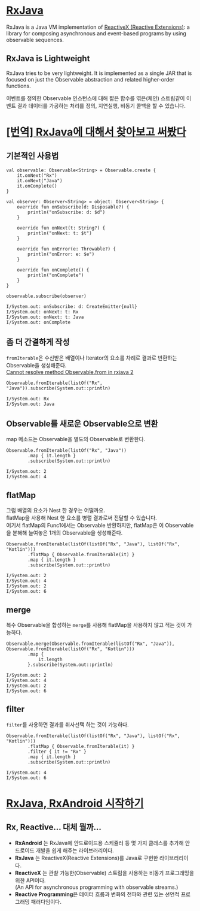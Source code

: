 # [RxJava](https://github.com/ReactiveX/RxJava/wiki)
RxJava is a Java VM implementation of [ReactiveX (Reactive Extensions)](https://reactivex.io/): a library for composing asynchronous and event-based programs by using observable sequences.

## RxJava is Lightweight
RxJava tries to be very lightweight. It is implemented as a single JAR that is focused on just the Observable abstraction and related higher-order functions.  
  
이벤트를 정의한 Observable 인스턴스에 대해 짧은 함수를 엮은(체인) 스트림같이 이벤트 결과 데이터를 가공하는 처리를 정의, 지연실행, 비동기 콜백을 할 수 있습니다.  

# [[번역] RxJava에 대해서 찾아보고 써봤다](https://pluu.github.io/blog/rx/2015/04/29/rxjava/)
## 기본적인 사용법
```
val observable: Observable<String> = Observable.create {
    it.onNext("Rx")
    it.onNext("Java")
    it.onComplete()
}

val observer: Observer<String> = object: Observer<String> {
    override fun onSubscribe(d: Disposable?) {
        println("onSubscribe: d: $d")
    }

    override fun onNext(t: String?) {
        println("onNext: t: $t")
    }

    override fun onError(e: Throwable?) {
        println("onError: e: $e")
    }

    override fun onComplete() {
        println("onComplete")
    }
}

observable.subscribe(observer)
```
```
I/System.out: onSubscribe: d: CreateEmitter{null}
I/System.out: onNext: t: Rx
I/System.out: onNext: t: Java
I/System.out: onComplete
```
## 좀 더 간결하게 작성
`fromIterable`은 수신받은 배열이나 Iterator의 요소를 차례로 결과로 반환하는 Observable을 생성해준다.  
[Cannot resolve method Observable.from in rxjava 2](https://github.com/ReactiveX/RxJava/wiki/What's-different-in-2.0)
```
Observable.fromIterable(listOf("Rx", "Java")).subscribe(System.out::println)
```
```
I/System.out: Rx
I/System.out: Java
```
## Observable를 새로운 Observable으로 변환
map 메소드는 Observable을 별도의 Observable로 변환한다.
```
Observable.fromIterable(listOf("Rx", "Java"))
        .map { it.length }
        .subscribe(System.out::println)
```
```
I/System.out: 2
I/System.out: 4
```
## flatMap
그럼 배열의 요소가 Nest 한 경우는 어떨까요.  
flatMap을 사용해 Nest 한 요소를 병렬 결과로써 전달할 수 있습니다.  
여기서 flatMap의 Func1에서는 Observable 반환하지만, flatMap은 이 Observable을 분해해 늘여놓은 1개의 Observable을 생성해준다.
```
Observable.fromIterable(listOf(listOf("Rx", "Java"), listOf("Rx", "Kotlin")))
        .flatMap { Observable.fromIterable(it) }
        .map { it.length }
        .subscribe(System.out::println)  
```
```
I/System.out: 2
I/System.out: 4
I/System.out: 2
I/System.out: 6
```
## merge
복수 Observable을 합성하는 `merge`를 사용해 flatMap을 사용하지 않고 적는 것이 가능하다.
```
Observable.merge(Observable.fromIterable(listOf("Rx", "Java")), Observable.fromIterable(listOf("Rx", "Kotlin")))
        .map {
            it.length
        }.subscribe(System.out::println)
```
```
I/System.out: 2
I/System.out: 4
I/System.out: 2
I/System.out: 6
```
## filter
`filter`를 사용하면 결과를 취사선택 하는 것이 가능하다.
```
Observable.fromIterable(listOf(listOf("Rx", "Java"), listOf("Rx", "Kotlin")))
        .flatMap { Observable.fromIterable(it) }
        .filter { it != "Rx" }
        .map { it.length }
        .subscribe(System.out::println)
```
```
I/System.out: 4
I/System.out: 6
```

# [RxJava, RxAndroid 시작하기](https://blog.yena.io/studynote/2020/10/11/Android-RxJava(1).html)

## Rx, Reactive… 대체 뭘까…
* **RxAndroid** 는 RxJava에 안드로이드용 스케쥴러 등 몇 가지 클래스를 추가해 안드로이드 개발을 쉽게 해주는 라이브러리이다.
* **RxJava** 는 ReactiveX(Reactive Extensions)를 Java로 구현한 라이브러리이다.
* **ReactiveX** 는 관찰 가능한(Observable) 스트림을 사용하는 비동기 프로그래밍을 위한 API이다.  
(An API for asynchronous programming with observable streams.)
* **Reactive Programming**은 데이터 흐름과 변화의 전파와 관련 있는 선언적 프로그래밍 패러다임이다.

